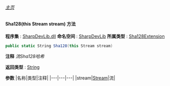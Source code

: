 ###### [主页](./Index.md "主页")
#### Sha128(this Stream stream) 方法
**程序集** : [SharpDevLib.dll](./SharpDevLib.assembly.md "SharpDevLib.dll")
**命名空间** : [SharpDevLib](./SharpDevLib.namespace.md "SharpDevLib")
**所属类型** : [Sha128Extension](./SharpDevLib.Sha128Extension.md "Sha128Extension")
``` csharp
public static String Sha128(this Stream stream)
```
**注释**
*流Sha128哈希*

**返回类型** : [String](https://learn.microsoft.com/en-us/dotnet/api/system.string "String")

**参数**
|名称|类型|注释|
|---|---|---|
|stream|[Stream](https://learn.microsoft.com/en-us/dotnet/api/system.io.stream "Stream")|流|

